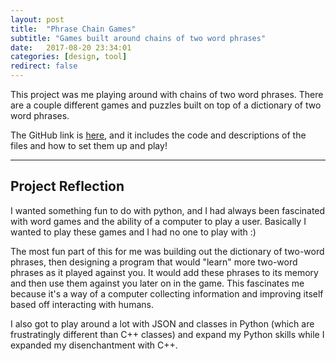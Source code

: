 ```yaml
---
layout: post
title:  "Phrase Chain Games"
subtitle: "Games built around chains of two word phrases"
date:   2017-08-20 23:34:01
categories: [design, tool]
redirect: false
---
```


This project was me playing around with chains of two word phrases. There are a couple different games and puzzles built on top of a dictionary of two word phrases. 

The GitHub link is [here][github-link], and it includes the code and descriptions of the files and how to set them up and play!

---

## Project Reflection

I wanted something fun to do with python, and I had always been fascinated with word games and the ability of a computer to play a user. Basically I wanted to play these games and I had no one to play with :) 

The most fun part of this for me was building out the dictionary of two-word phrases, then designing a program that would "learn" more two-word phrases as it played against you. It would add these phrases to its memory and then use them against you later on in the game. This fascinates me because it's a way of a computer collecting information and improving itself based off interacting with humans.

I also got to play around a lot with JSON and classes in Python (which are frustratingly different than C++ classes) and expand my Python skills while I expanded my disenchantment with C++.


[github-link]:   https://github.com/sam-slate/phrase-chain
